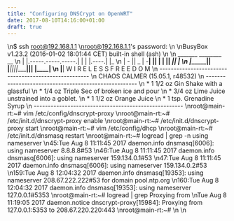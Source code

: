 ```yaml
---
title: "Configuring DNSCrypt on OpenWRT"
date: 2017-08-10T14:16:00+01:00
draft: true
---
```

\n$ ssh root@192.168.1.1
\nroot@192.168.1.1's password: 
\n
\nBusyBox v1.23.2 (2016-01-02 18:01:44 CET) built-in shell (ash)
\n
\n  _______                     ________        __
\n |       |.-----.-----.-----.|  |  |  |.----.|  |_
\n |   -   ||  _  |  -__|     ||  |  |  ||   _||   _|
\n |_______||   __|_____|__|__||________||__|  |____|
\n          |__| W I R E L E S S   F R E E D O M
\n -----------------------------------------------------
\n CHAOS CALMER (15.05.1, r48532)
\n -----------------------------------------------------
\n  * 1 1/2 oz Gin            Shake with a glassful
\n  * 1/4 oz Triple Sec       of broken ice and pour
\n  * 3/4 oz Lime Juice       unstrained into a goblet.
\n  * 1 1/2 oz Orange Juice
\n  * 1 tsp. Grenadine Syrup
\n -----------------------------------------------------
\nroot@main-rt:~# vim /etc/config/dnscrypt-proxy 
\nroot@main-rt:~# /etc/init.d/dnscrypt-proxy enable
\nroot@main-rt:~# /etc/init.d/dnscrypt-proxy start
\nroot@main-rt:~# vim /etc/config/dhcp 
\nroot@main-rt:~# /etc/init.d/dnsmasq restart
\nroot@main-rt:~# logread | grep -n using nameserver
\n45:Tue Aug  8 11:11:45 2017 daemon.info dnsmasq[6006]: using nameserver 8.8.8.8#53
\n46:Tue Aug  8 11:11:45 2017 daemon.info dnsmasq[6006]: using nameserver 159.134.0.1#53
\n47:Tue Aug  8 11:11:45 2017 daemon.info dnsmasq[6006]: using nameserver 159.134.0.2#53
\n159:Tue Aug  8 12:04:32 2017 daemon.info dnsmasq[19353]: using nameserver 208.67.222.222#53 for domain pool.ntp.org
\n160:Tue Aug  8 12:04:32 2017 daemon.info dnsmasq[19353]: using nameserver 127.0.0.1#5353
\nroot@main-rt:~# logread | grep Proxying from
\nTue Aug  8 11:19:05 2017 daemon.notice dnscrypt-proxy[15984]: Proxying from 127.0.0.1:5353 to 208.67.220.220:443
\nroot@main-rt:~# 
\n</pre>
\n

